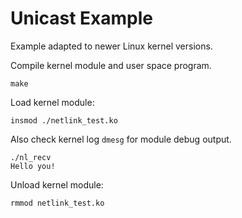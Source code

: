 # Unicast Example

Example adapted to newer Linux kernel versions.

Compile kernel module and user space program.

```
make
```

Load kernel module:

```
insmod ./netlink_test.ko
```

Also check kernel log `dmesg` for module debug output.

```
./nl_recv
Hello you!
```

Unload kernel module:
```
rmmod netlink_test.ko
```

